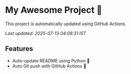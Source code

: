 # My Awesome Project 🚀

This project is automatically updated using GitHub Actions.

_Last updated: 2025-07-13 04:08:31 IST_

## Features
- Auto-update README using Python 🐍
- Auto Git push with GitHub Actions 🤖

